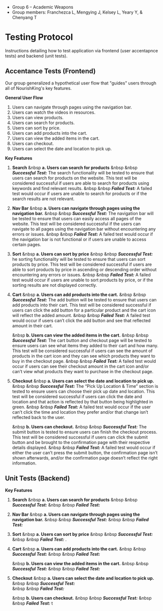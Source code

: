 - Group 6 – Academic Weapons
- Group members: Franchezca L, Mengying J, Kelsey L, Yeary Y, & Chenyang T

# Testing Protocol
Instructions detailing how to test application via frontend (user accentapnce tests) and backend (unit tests).

## Accentance Tests (Frontend)
Our group generalized a hypothetical user flow that "guides" users through all of NourishKing's key features.

**General User Flow**
1. Users can navigate through pages using the navigation bar.
2. Users can watch the videos in resources.
3. Users can view products.
4. Users can search for products. 
5. Users can sort by price. 
6. Users can add products into the cart.
7. Users can view the added items in the cart.
8. Users can checkout.
9. Users can select the date and location to pick up. 

**Key Features**
1. **Search** 
    &nbsp **a.  Users can search for products**
    &nbsp    &nbsp **_Successful Test:_** The search functionality will be tested to ensure that users can search for products on the website. This test will be considered successful if users are able to search for products using keywords and find relevant results.
    &nbsp    &nbsp **_Failed Test:_** A failed test would occur if users are unable to search for products or if the search results are not relevant.

2. **Nav Bar**
    &nbsp **a. Users can navigate through pages using the navigation bar.**
    &nbsp    &nbsp **_Successful Test:_** The navigation bar will be tested to ensure that users can easily access all pages of the website. This test will be considered successful if the users can navigate to all pages using the navigation bar without encountering any errors or issues.
    &nbsp    &nbsp **_Failed Test:_** A failed test would occur if the navigation bar is not functional or if users are unable to access certain pages.

3. **Sort**
    &nbsp **a. Users can sort by price**
    &nbsp    &nbsp **_Successful Test:_** he sorting functionality will be tested to ensure that users can sort products by price. This test will be considered successful if users are able to sort products by price in ascending or descending order without encountering any errors or issues.
    &nbsp    &nbsp **_Failed Test:_** A failed test would occur if users are unable to sort products by price, or if the sorting results are not displayed correctly.

4. **Cart**
    &nbsp **a. Users can add products into the cart.**
    &nbsp    &nbsp **_Successful Test:_** The add button will be tested to ensure that users can add products into their cart. This test will be considered successful if users can click the add button for a particular product and the cart icon will reflect the added amount.
    &nbsp    &nbsp **_Failed Test:_** A failed test would occur if users can’t click the add button and see that reflected amount in their cart.

    &nbsp **b. Users can view the added items in the cart.**
    &nbsp    &nbsp **_Successful Test:_** The cart button and checkout page will be tested to ensure users can see what items they added to their cart and how many. This test will be considered successful if users can see the amount of products in the cart icon and they can see which products they want to buy in the checkout page.
    &nbsp    &nbsp **_Failed Test:_** A failed test would occur if users can see their checkout amount in the cart icon and/or can’t view what products they want to purchase in the checkout page.

5. **Checkout**
    &nbsp **a. Users can select the date and location to pick up.**
    &nbsp    &nbsp **_Successful Test:_** The “Pick Up Location & Time” section is tested to ensure users can choose their pick up date and location. This test will be considered successful if users can click the date and location and that action is reflected by that button being highlighted in green. 
    &nbsp    &nbsp **_Failed Test:_** A failed test would occur if the user can’t click the time and location they prefer and/or that change isn’t reflected back to the user.

    &nbsp **b. Users can checkout.**
    &nbsp    &nbsp **_Successful Test:_** The submit button is tested to ensure users can finish the checkout process. This test will be considered successful if users can click the submit button and be brought to the confirmation page with their respective details displayed.
    &nbsp    &nbsp **_Failed Test:_** A failed test would occur if either the user can’t press the submit button, the confirmation page isn’t shown afterwards, and/or the confirmation page doesn’t reflect the right information.

## Unit Tests (Backend)

**Key Features**
1. **Search** 
    &nbsp **a.  Users can search for products**
    &nbsp    &nbsp **_Successful Test:_** 
    &nbsp    &nbsp **_Failed Test:_** 

2. **Nav Bar**
    &nbsp **a. Users can navigate through pages using the navigation bar.**
    &nbsp    &nbsp **_Successful Test:_** 
    &nbsp    &nbsp **_Failed Test:_** 

3. **Sort**
    &nbsp **a. Users can sort by price**
    &nbsp    &nbsp **_Successful Test:_** 
    &nbsp    &nbsp **_Failed Test:_** .

4. **Cart**
    &nbsp **a. Users can add products into the cart.**
    &nbsp    &nbsp **_Successful Test:_** 
    &nbsp    &nbsp **_Failed Test:_** 

    &nbsp **b. Users can view the added items in the cart.**
    &nbsp    &nbsp **_Successful Test:_** 
    &nbsp    &nbsp **_Failed Test:_** 

5. **Checkout**
    &nbsp **a. Users can select the date and location to pick up.**
    &nbsp    &nbsp **_Successful Test:_**  
    &nbsp    &nbsp **_Failed Test:_** 

    &nbsp **b. Users can checkout.**
    &nbsp    &nbsp **_Successful Test:_** 
    &nbsp    &nbsp **_Failed Test:_** t
